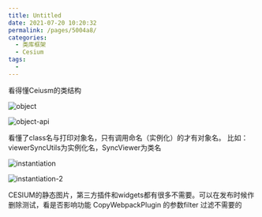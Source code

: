 ```yaml
---
title: Untitled
date: 2021-07-20 10:20:32
permalink: /pages/5004a8/
categories:
  - 类库框架
  - Cesium
tags:
  - 
---
```


 看得懂Ceiusm的类结构

![object](/Users/liyang/项目/011-我的博文/image-store/blog/library/cesium/object.png)

![object-api](/Users/liyang/项目/011-我的博文/image-store/blog/library/cesium/object-api.png)

看懂了class名与打印对象名，只有调用命名（实例化）的才有对象名。
比如：viewerSyncUtils为实例化名，SyncViewer为类名

![instantiation](/Users/liyang/项目/011-我的博文/image-store/blog/library/cesium/instantiation.png)

![instantiation-2](/Users/liyang/项目/011-我的博文/image-store/blog/library/cesium/instantiation-2.png)



CESIUM的静态图片，第三方插件和widgets都有很多不需要。可以在发布时候作删除测试，看是否影响功能
CopyWebpackPlugin 的参数filter 过滤不需要的

